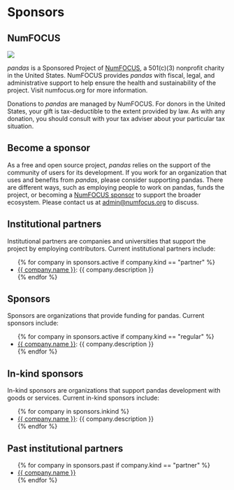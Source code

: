 # Sponsors

## NumFOCUS

![](https://numfocus.org/wp-content/uploads/2018/01/optNumFocus_LRG.png)

_pandas_ is a Sponsored Project of [NumFOCUS](https://numfocus.org/), a 501(c)(3) nonprofit charity in the United States.
NumFOCUS provides _pandas_ with fiscal, legal, and administrative support to help ensure the
health and sustainability of the project. Visit numfocus.org for more information.

Donations to _pandas_ are managed by NumFOCUS. For donors in the United States, your gift is tax-deductible
to the extent provided by law. As with any donation, you should consult with your tax adviser about your particular tax situation.

## Become a sponsor

As a free and open source project, _pandas_ relies on the support of the community of users for its development.
If you work for an organization that uses and benefits from _pandas_, please consider supporting pandas. There
are different ways, such as employing people to work on pandas, funds the project, or becoming a
[NumFOCUS sponsor](https://numfocus.org/sponsors) to support the broader ecosystem. Please contact us at
[admin@numfocus.org](mailto:admin@numfocus.org) to discuss.

## Institutional partners

Institutional partners are companies and universities that support the project by employing contributors.
Current institutional partners include:

<ul>
    {% for company in sponsors.active if company.kind == "partner" %}
        <li><a href="{{ company.url }}">{{ company.name }}</a>: {{ company.description }}</li>
    {% endfor %}
</ul>

## Sponsors

Sponsors are organizations that provide funding for pandas. Current sponsors include:

<ul>
    {% for company in sponsors.active if company.kind == "regular" %}
        <li><a href="{{ company.url }}">{{ company.name }}</a>: {{ company.description }}</li>
    {% endfor %}
</ul>

## In-kind sponsors

In-kind sponsors are organizations that support pandas development with goods or services.
Current in-kind sponsors include:

<ul>
    {% for company in sponsors.inkind %}
        <li><a href="{{ company.url }}">{{ company.name }}</a>: {{ company.description }}</li>
    {% endfor %}
</ul>

## Past institutional partners

<ul>
    {% for company in sponsors.past if company.kind == "partner" %}
        <li><a href="{{ company.url }}">{{ company.name }}</a></li>
    {% endfor %}
</ul>
